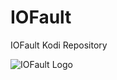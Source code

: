 # IOFault
IOFault Kodi Repository

![IOFault Logo](https://github.com/d21spike/IOFault-Repo/blob/Matrix/icon.png?raw=true)
